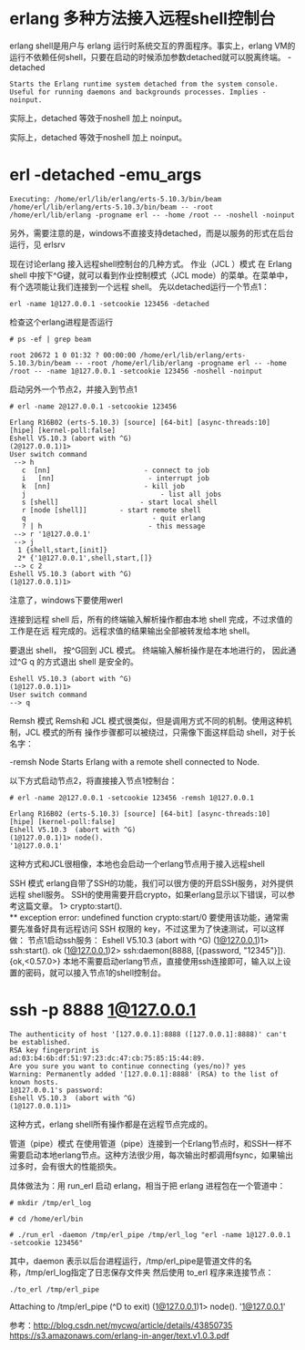 # erlang 多种方法接入远程shell控制台

erlang shell是用户与 erlang 运行时系统交互的界面程序。事实上，erlang VM的运行不依赖任何shell，只要在启动的时候添加参数detached就可以脱离终端。
-detached

```
Starts the Erlang runtime system detached from the system console. Useful for running daemons and backgrounds processes. Implies -noinput.
```

实际上，detached 等效于noshell 加上 noinput。

实际上，detached 等效于noshell 加上 noinput。

# erl -detached -emu_args
```
Executing: /home/erl/lib/erlang/erts-5.10.3/bin/beam /home/erl/lib/erlang/erts-5.10.3/bin/beam -- -root /home/erl/lib/erlang -progname erl -- -home /root -- -noshell -noinput
```


另外，需要注意的是，windows不直接支持detached，而是以服务的形式在后台运行，见 erlsrv

现在讨论erlang 接入远程shell控制台的几种方式。
作业（JCL ）模式 
在 Erlang shell 中按下^G键，就可以看到作业控制模式（JCL mode）的菜单。在菜单中，有个选项能让我们连接到一个远程 shell。
先以detached运行一个节点1：
```
erl -name 1@127.0.0.1 -setcookie 123456 -detached
```

检查这个erlang进程是否运行
```
# ps -ef | grep beam

root 20672 1 0 01:32 ? 00:00:00 /home/erl/lib/erlang/erts-5.10.3/bin/beam -- -root /home/erl/lib/erlang -progname erl -- -home /root -- -name 1@127.0.0.1 -setcookie 123456 -noshell -noinput 
```


启动另外一个节点2，并接入到节点1

```
# erl -name 2@127.0.0.1 -setcookie 123456 

Erlang R16B02 (erts-5.10.3) [source] [64-bit] [async-threads:10] [hipe] [kernel-poll:false] 
Eshell V5.10.3 (abort with ^G) 
(2@127.0.0.1)1> 
User switch command 
 --> h 
   c  [nn]                       - connect to job 
   i   [nn]                       - interrupt job 
   k  [nn]                       - kill job 
   j                                 - list all jobs 
   s [shell]                    - start local shell 
   r [node [shell]]        - start remote shell 
   q                               - quit erlang 
   ? | h                          - this message 
 --> r '1@127.0.0.1' 
 --> j 
  1 {shell,start,[init]} 
  2* {'1@127.0.0.1',shell,start,[]} 
 --> c 2 
Eshell V5.10.3 (abort with ^G) 
(1@127.0.0.1)1>
```


注意了，windows下要使用werl

连接到远程 shell 后，所有的终端输入解析操作都由本地 shell 完成，不过求值的工作是在远 程完成的。远程求值的结果输出全部被转发给本地 shell。  

要退出 shell， 按^G回到 JCL 模式。 终端输入解析操作是在本地进行的， 因此通过^G q 的方式退出 shell  是安全的。

```
Eshell V5.10.3 (abort with ^G) 
(1@127.0.0.1)1> 
User switch command 
--> q
```

Remsh 模式
Remsh和 JCL 模式很类似，但是调用方式不同的机制。使用这种机制，JCL 模式的所有 操作步骤都可以被绕过，只需像下面这样启动 shell，对于长名字：

-remsh Node
Starts Erlang with a remote shell connected to Node.

以下方式启动节点2，将直接接入节点1控制台：
```
# erl -name 2@127.0.0.1 -setcookie 123456 -remsh 1@127.0.0.1

Erlang R16B02 (erts-5.10.3) [source] [64-bit] [async-threads:10] [hipe] [kernel-poll:false]
Eshell V5.10.3  (abort with ^G)
(1@127.0.0.1)1> node().
'1@127.0.0.1'
```


这种方式和JCL很相像，本地也会启动一个erlang节点用于接入远程shell


SSH 模式
erlang自带了SSH的功能，我们可以很方便的开启SSH服务，对外提供远程 shell服务。 SSH的使用需要开启crypto，如果erlang显示以下错误，可以参考这篇文章。
1> crypto:start().  
** exception error: undefined function crypto:start/0
要使用该功能，通常需要先准备好具有远程访问 SSH 权限的 key，不过这里为了快速测试，可以这样做：
节点1启动ssh服务：
Eshell V5.10.3  (abort with ^G)
(1@127.0.0.1)1> ssh:start().
ok
(1@127.0.0.1)2> ssh:daemon(8888, [{password, "12345"}]).
{ok,<0.57.0>}
本地不需要启动erlang节点，直接使用ssh连接即可，输入以上设置的密码，就可以接入节点1的shell控制台。
# ssh -p 8888 1@127.0.0.1
```
The authenticity of host '[127.0.0.1]:8888 ([127.0.0.1]:8888)' can't be established.
RSA key fingerprint is ad:03:b4:6b:df:51:97:23:dc:47:cb:75:85:15:44:89.
Are you sure you want to continue connecting (yes/no)? yes
Warning: Permanently added '[127.0.0.1]:8888' (RSA) to the list of known hosts.
1@127.0.0.1's password:
Eshell V5.10.3  (abort with ^G)
(1@127.0.0.1)1> 
```


这种方式，erlang shell所有操作都是在远程节点完成的。


管道（pipe）模式
在使用管道（pipe）连接到一个Erlang节点时，和SSH一样不需要启动本地erlang节点。这种方法很少用，每次输出时都调用fsync，如果输出过多时，会有很大的性能损失。

具体做法为：用 run_erl 启动 erlang，相当于把 erlang 进程包在一个管道中：
```
# mkdir /tmp/erl_log

# cd /home/erl/bin

# ./run_erl -daemon /tmp/erl_pipe /tmp/erl_log "erl -name 1@127.0.0.1 -setcookie 123456"
```

其中，daemon 表示以后台进程运行，/tmp/erl_pipe是管道文件的名称，/tmp/erl_log指定了日志保存文件夹
然后使用 to_erl 程序来连接节点： 
```
./to_erl /tmp/erl_pipe
```

Attaching to /tmp/erl_pipe (^D to exit) 
(1@127.0.0.1)1> node(). 
'1@127.0.0.1'

参考：http://blog.csdn.net/mycwq/article/details/43850735
https://s3.amazonaws.com/erlang-in-anger/text.v1.0.3.pdf